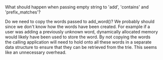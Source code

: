 What should happen when passing empty string to 'add', 'contains' and
'prefix_matches'?

Do we need to copy the words passed to add_word()? We probably should since we
don't know how the words have been created. For example if a user was adding a
previously unknown word, dynamically allocated memory would likely have been
used to store the word. By not copying the words the calling application will
need to hold onto all these words in a separate data structure to ensure that
they can be retrieved from the trie. This seems like an unnecessary overhead.
